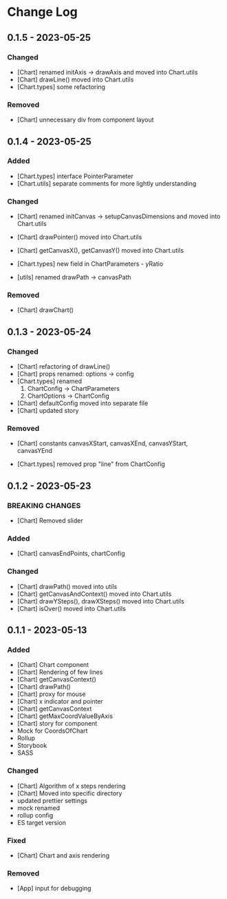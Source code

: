 # Change Log

## 0.1.5 - 2023-05-25

### Changed
- [Chart] renamed initAxis &#8594; drawAxis and moved into Chart.utils
- [Chart] drawLine() moved into Chart.utils
- [Chart.types] some refactoring

### Removed
- [Chart] unnecessary div from component layout

## 0.1.4 - 2023-05-25

### Added
- [Chart.types] interface PointerParameter
- [Chart.utils] separate comments for more lightly understanding

### Changed
- [Chart] renamed initCanvas &#8594; setupCanvasDimensions and moved into Chart.utils
- [Chart] drawPointer() moved into Chart.utils
- [Chart] getCanvasX(), getCanvasY() moved into Chart.utils
- [Chart.types] new field in ChartParameters - yRatio

- [utils] renamed drawPath &#8594; canvasPath

### Removed
- [Chart] drawChart()

## 0.1.3 - 2023-05-24

### Changed
- [Chart] refactoring of drawLine()
- [Chart] props renamed: options &#8594; config
- [Chart.types] renamed 
    1. ChartConfig &#8594; ChartParameters
    2. ChartOptions &#8594; ChartConfig
- [Chart] defaultConfig moved into separate file
- [Chart] updated story

### Removed
- [Chart] constants canvasXStart, canvasXEnd, canvasYStart, canvasYEnd

- [Chart.types] removed prop "line" from ChartConfig

## 0.1.2 - 2023-05-23

### BREAKING CHANGES
- [Chart] Removed slider

### Added
- [Chart] canvasEndPoints, chartConfig

### Changed
- [Chart] drawPath() moved into utils
- [Chart] getCanvasAndContext() moved into Chart.utils
- [Chart] drawYSteps(), drawXSteps() moved into Chart.utils
- [Chart] isOver() moved into Chart.utils

## 0.1.1 - 2023-05-13

### Added
- [Chart] Chart component
- [Chart] Rendering of few lines
- [Chart] getCanvasContext()
- [Chart] drawPath()
- [Chart] proxy for mouse
- [Chart] x indicator and pointer
- [Chart] getCanvasContext
- [Chart] getMaxCoordValueByAxis
- [Chart] story for component
- Mock for CoordsOfChart
- Rollup
- Storybook
- SASS

### Changed
- [Chart] Algorithm of x steps rendering
- [Chart] Moved into specific directory
- updated prettier settings
- mock renamed
- rollup config
- ES target version

### Fixed
- [Chart] Chart and axis rendering

### Removed
- [App] input for debugging